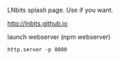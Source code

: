 LNbits splash page. Use if you want.

http://lnbits.github.io

launch webserver (npm webserver)
```console
http.server -p 8080
```
